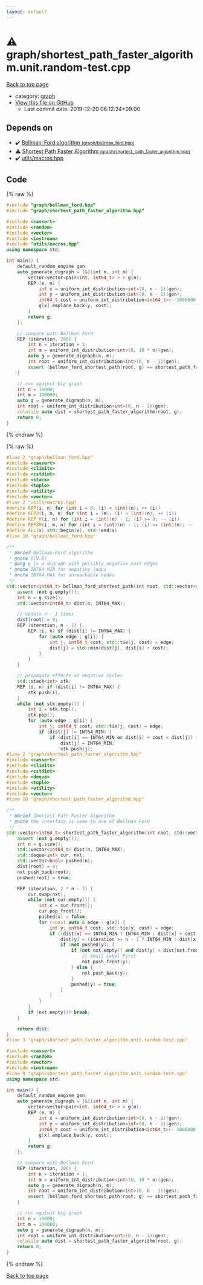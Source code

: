 ```yaml
---
layout: default
---
```


<!-- mathjax config similar to math.stackexchange -->
<script type="text/javascript" async
  src="https://cdnjs.cloudflare.com/ajax/libs/mathjax/2.7.5/MathJax.js?config=TeX-MML-AM_CHTML">
</script>
<script type="text/x-mathjax-config">
  MathJax.Hub.Config({
    TeX: { equationNumbers: { autoNumber: "AMS" }},
    tex2jax: {
      inlineMath: [ ['$','$'] ],
      processEscapes: true
    },
    "HTML-CSS": { matchFontHeight: false },
    displayAlign: "left",
    displayIndent: "2em"
  });
</script>

<script type="text/javascript" src="https://cdnjs.cloudflare.com/ajax/libs/jquery/3.4.1/jquery.min.js"></script>
<script src="https://cdn.jsdelivr.net/npm/jquery-balloon-js@1.1.2/jquery.balloon.min.js" integrity="sha256-ZEYs9VrgAeNuPvs15E39OsyOJaIkXEEt10fzxJ20+2I=" crossorigin="anonymous"></script>
<script type="text/javascript" src="../../assets/js/copy-button.js"></script>
<link rel="stylesheet" href="../../assets/css/copy-button.css" />


# :warning: graph/shortest_path_faster_algorithm.unit.random-test.cpp

<a href="../../index.html">Back to top page</a>

* category: <a href="../../index.html#f8b0b924ebd7046dbfa85a856e4682c8">graph</a>
* <a href="{{ site.github.repository_url }}/blob/master/graph/shortest_path_faster_algorithm.unit.random-test.cpp">View this file on GitHub</a>
    - Last commit date: 2019-12-20 06:12:24+09:00




## Depends on

* :heavy_check_mark: <a href="bellman_ford.hpp.html">Bellman-Ford algorithm <small>(graph/bellman_ford.hpp)</small></a>
* :warning: <a href="shortest_path_faster_algorithm.hpp.html">Shortest Path Faster Algorithm <small>(graph/shortest_path_faster_algorithm.hpp)</small></a>
* :heavy_check_mark: <a href="../utils/macros.hpp.html">utils/macros.hpp</a>


## Code

<a id="unbundled"></a>
{% raw %}
```cpp
#include "graph/bellman_ford.hpp"
#include "graph/shortest_path_faster_algorithm.hpp"

#include <cassert>
#include <random>
#include <vector>
#include <iostream>
#include "utils/macros.hpp"
using namespace std;

int main() {
    default_random_engine gen;
    auto generate_digraph = [&](int n, int m) {
        vector<vector<pair<int, int64_t> > > g(n);
        REP (e, m) {
            int x = uniform_int_distribution<int>(0, n - 1)(gen);
            int y = uniform_int_distribution<int>(0, n - 1)(gen);
            int64_t cost = uniform_int_distribution<int64_t>(- 1000000, 10000000)(gen);
            g[x].emplace_back(y, cost);
        }
        return g;
    };

    // compare with Bellman Ford
    REP (iteration, 200) {
        int n = iteration + 1;
        int m = uniform_int_distribution<int>(0, 10 * n)(gen);
        auto g = generate_digraph(n, m);
        int root = uniform_int_distribution<int>(0, n - 1)(gen);
        assert (bellman_ford_shortest_path(root, g) == shortest_path_faster_algorithm(root, g));
    }

    // run against big graph
    int n = 10000;
    int m = 100000;
    auto g = generate_digraph(n, m);
    int root = uniform_int_distribution<int>(0, n - 1)(gen);
    volatile auto dist = shortest_path_faster_algorithm(root, g);
    return 0;
}

```
{% endraw %}

<a id="bundled"></a>
{% raw %}
```cpp
#line 2 "graph/bellman_ford.hpp"
#include <cassert>
#include <climits>
#include <cstdint>
#include <stack>
#include <tuple>
#include <utility>
#include <vector>
#line 2 "utils/macros.hpp"
#define REP(i, n) for (int i = 0; (i) < (int)(n); ++ (i))
#define REP3(i, m, n) for (int i = (m); (i) < (int)(n); ++ (i))
#define REP_R(i, n) for (int i = (int)(n) - 1; (i) >= 0; -- (i))
#define REP3R(i, m, n) for (int i = (int)(n) - 1; (i) >= (int)(m); -- (i))
#define ALL(x) std::begin(x), std::end(x)
#line 10 "graph/bellman_ford.hpp"

/**
 * @brief Bellman-Ford algorithm
 * @note O(V E)
 * @arg g is a digraph with possibly negative cost edges
 * @note INT64_MIN for negative loops
 * @note INT64_MAX for unreachable nodes
 */
std::vector<int64_t> bellman_ford_shortest_path(int root, std::vector<std::vector<std::pair<int, int64_t> > > const & g) {
    assert (not g.empty());
    int n = g.size();
    std::vector<int64_t> dist(n, INT64_MAX);

    // update n - 1 times
    dist[root] = 0;
    REP (iteration, n - 1) {
        REP (i, n) if (dist[i] != INT64_MAX) {
            for (auto edge : g[i]) {
                int j; int64_t cost; std::tie(j, cost) = edge;
                dist[j] = std::min(dist[j], dist[i] + cost);
            }
        }
    }

    // propagate effects of negative cycles
    std::stack<int> stk;
    REP (i, n) if (dist[i] != INT64_MAX) {
        stk.push(i);
    }
    while (not stk.empty()) {
        int i = stk.top();
        stk.pop();
        for (auto edge : g[i]) {
            int j; int64_t cost; std::tie(j, cost) = edge;
            if (dist[j] != INT64_MIN) {
                if (dist[i] == INT64_MIN or dist[i] + cost < dist[j]) {
                    dist[j] = INT64_MIN;
                    stk.push(j);
#line 2 "graph/shortest_path_faster_algorithm.hpp"
#include <cassert>
#include <climits>
#include <cstdint>
#include <deque>
#include <tuple>
#include <utility>
#include <vector>
#line 10 "graph/shortest_path_faster_algorithm.hpp"

/**
 * @brief Shortest Path Faster Algorithm
 * @note the interface is same to one of Bellman Ford
 */
std::vector<int64_t> shortest_path_faster_algorithm(int root, std::vector<std::vector<std::pair<int, int64_t> > > const & g) {
    assert (not g.empty());
    int n = g.size();
    std::vector<int64_t> dist(n, INT64_MAX);
    std::deque<int> cur, nxt;
    std::vector<bool> pushed(n);
    dist[root] = 0;
    nxt.push_back(root);
    pushed[root] = true;

    REP (iteration, 2 * n - 2) {
        cur.swap(nxt);
        while (not cur.empty()) {
            int x = cur.front();
            cur.pop_front();
            pushed[x] = false;
            for (const auto & edge : g[x]) {
                int y; int64_t cost; std::tie(y, cost) = edge;
                if ((dist[x] == INT64_MIN ? INT64_MIN : dist[x] + cost) < dist[y]) {
                    dist[y] = (iteration >= n - 1 ? INT64_MIN : dist[x] + cost);
                    if (not pushed[y]) {
                        if (not nxt.empty() and dist[y] < dist[nxt.front()]) {
                            // Small Label First
                            nxt.push_front(y);
                        } else {
                            nxt.push_back(y);
                        }
                        pushed[y] = true;
                    }
                }
            }
        }
        if (nxt.empty()) break;
    }

    return dist;
}
#line 3 "graph/shortest_path_faster_algorithm.unit.random-test.cpp"

#include <cassert>
#include <random>
#include <vector>
#include <iostream>
#line 9 "graph/shortest_path_faster_algorithm.unit.random-test.cpp"
using namespace std;

int main() {
    default_random_engine gen;
    auto generate_digraph = [&](int n, int m) {
        vector<vector<pair<int, int64_t> > > g(n);
        REP (e, m) {
            int x = uniform_int_distribution<int>(0, n - 1)(gen);
            int y = uniform_int_distribution<int>(0, n - 1)(gen);
            int64_t cost = uniform_int_distribution<int64_t>(- 1000000, 10000000)(gen);
            g[x].emplace_back(y, cost);
        }
        return g;
    };

    // compare with Bellman Ford
    REP (iteration, 200) {
        int n = iteration + 1;
        int m = uniform_int_distribution<int>(0, 10 * n)(gen);
        auto g = generate_digraph(n, m);
        int root = uniform_int_distribution<int>(0, n - 1)(gen);
        assert (bellman_ford_shortest_path(root, g) == shortest_path_faster_algorithm(root, g));
    }

    // run against big graph
    int n = 10000;
    int m = 100000;
    auto g = generate_digraph(n, m);
    int root = uniform_int_distribution<int>(0, n - 1)(gen);
    volatile auto dist = shortest_path_faster_algorithm(root, g);
    return 0;
}

```
{% endraw %}

<a href="../../index.html">Back to top page</a>

